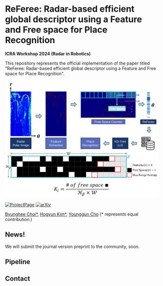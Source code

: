 # ReFeree: Radar-based efficient global descriptor using a Feature and Free space for Place Recognition

**ICRA Workshop 2024 (Radar in Robotics)**

This repository represents the official implementation of the paper titled "ReFeree: Radar-based efficient global descriptor using a Feature and Free space for Place Recognition".

![image](fig/pipeline.svg)
![image](fig/generate.svg)

[![ProjectPage](https://github.com/sparolab/Joint_ID/blob/main/fig/badges/badge-website.svg)](https://sites.google.com/view/radar-referee)
[![arXiv](https://img.shields.io/badge/arXiv-2403.14176-b31b1b.svg?style=flat-square)](https://arxiv.org/abs/2403.14176)

[Byunghee Choi*](https://scholar.google.co.kr/citations?view_op=list_works&hl=ko&user=JCJAwgIAAAAJ),
[Hogyun Kim*](https://scholar.google.co.kr/citations?user=t5UEbooAAAAJ&hl=ko),
[Younggun Cho](https://scholar.google.com/citations?user=W5MOKWIAAAAJ&hl=ko)
(* represents equal contribution.)

## News!
We will submit the journal version preprint to the community, soon.

## Pipeline

## Contact
